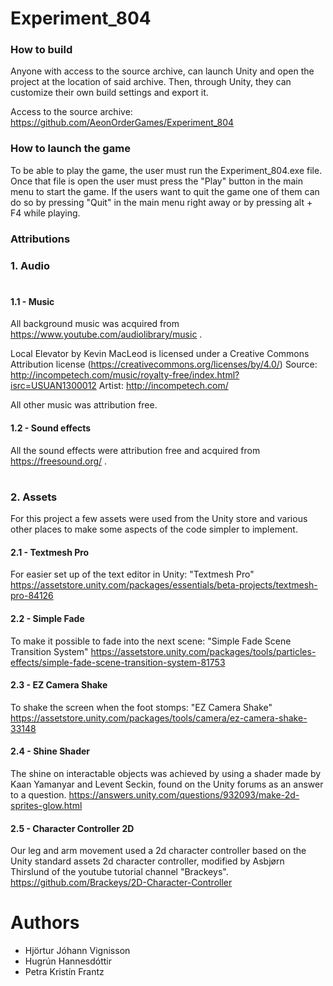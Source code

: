 # Experiment_804

### How to build
Anyone with access to the source archive, can launch Unity and open the project at the location of said archive. 
Then, through Unity, they can customize their own build settings and export it.

Access to the source archive: https://github.com/AeonOrderGames/Experiment_804

### How to launch the game
To be able to play the game, the user must run the Experiment_804.exe file. Once that file is open the user must press the "Play" button in the main menu to start the game. 
If the users want to quit the game one of them can do so by pressing "Quit" in the main menu right away or by pressing alt + F4 while playing.

### Attributions

### 1. Audio
#
#### 1.1 - Music
All background music was acquired from https://www.youtube.com/audiolibrary/music .

Local Elevator by Kevin MacLeod is licensed under a Creative Commons Attribution license 
		(https://creativecommons.org/licenses/by/4.0/)
		Source: http://incompetech.com/music/royalty-free/index.html?isrc=USUAN1300012
		Artist: http://incompetech.com/
		  
All other music was attribution free.
	
#### 1.2 - Sound effects
All the sound effects were attribution free and acquired from https://freesound.org/ .

#

### 2. Assets
For this project a few assets were used from the Unity store and various other places to make some aspects of the code simpler to implement.

#### 2.1 - Textmesh Pro
For easier set up of the text editor in Unity: "Textmesh Pro"
	https://assetstore.unity.com/packages/essentials/beta-projects/textmesh-pro-84126
#### 2.2 - Simple Fade
   To make it possible to fade into the next scene: "Simple Fade Scene Transition System"
    https://assetstore.unity.com/packages/tools/particles-effects/simple-fade-scene-transition-system-81753
#### 2.3 - EZ Camera Shake
To shake the screen when the foot stomps: "EZ Camera Shake"
	https://assetstore.unity.com/packages/tools/camera/ez-camera-shake-33148
#### 2.4 - Shine Shader
The shine on interactable objects was achieved by using a shader made by Kaan Yamanyar and Levent Seckin, found on the Unity forums as an answer to a question.
https://answers.unity.com/questions/932093/make-2d-sprites-glow.html
#### 2.5 - Character Controller 2D
Our leg and arm movement used a 2d character controller based on the Unity standard assets 2d character controller, modified by Asbjørn Thirslund of the youtube tutorial channel "Brackeys".
https://github.com/Brackeys/2D-Character-Controller

# Authors
- Hjörtur Jóhann Vignisson
- Hugrún Hannesdóttir
- Petra Kristín Frantz